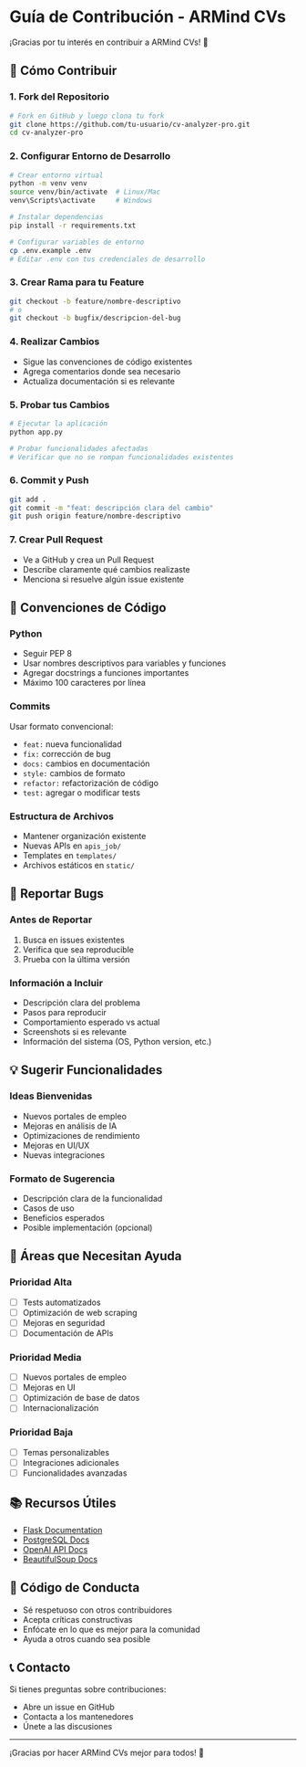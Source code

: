 # Guía de Contribución - ARMind CVs

¡Gracias por tu interés en contribuir a ARMind CVs! 🎉

## 🚀 Cómo Contribuir

### 1. Fork del Repositorio
```bash
# Fork en GitHub y luego clona tu fork
git clone https://github.com/tu-usuario/cv-analyzer-pro.git
cd cv-analyzer-pro
```

### 2. Configurar Entorno de Desarrollo
```bash
# Crear entorno virtual
python -m venv venv
source venv/bin/activate  # Linux/Mac
venv\Scripts\activate     # Windows

# Instalar dependencias
pip install -r requirements.txt

# Configurar variables de entorno
cp .env.example .env
# Editar .env con tus credenciales de desarrollo
```

### 3. Crear Rama para tu Feature
```bash
git checkout -b feature/nombre-descriptivo
# o
git checkout -b bugfix/descripcion-del-bug
```

### 4. Realizar Cambios
- Sigue las convenciones de código existentes
- Agrega comentarios donde sea necesario
- Actualiza documentación si es relevante

### 5. Probar tus Cambios
```bash
# Ejecutar la aplicación
python app.py

# Probar funcionalidades afectadas
# Verificar que no se rompan funcionalidades existentes
```

### 6. Commit y Push
```bash
git add .
git commit -m "feat: descripción clara del cambio"
git push origin feature/nombre-descriptivo
```

### 7. Crear Pull Request
- Ve a GitHub y crea un Pull Request
- Describe claramente qué cambios realizaste
- Menciona si resuelve algún issue existente

## 📝 Convenciones de Código

### Python
- Seguir PEP 8
- Usar nombres descriptivos para variables y funciones
- Agregar docstrings a funciones importantes
- Máximo 100 caracteres por línea

### Commits
Usar formato convencional:
- `feat:` nueva funcionalidad
- `fix:` corrección de bug
- `docs:` cambios en documentación
- `style:` cambios de formato
- `refactor:` refactorización de código
- `test:` agregar o modificar tests

### Estructura de Archivos
- Mantener organización existente
- Nuevas APIs en `apis_job/`
- Templates en `templates/`
- Archivos estáticos en `static/`

## 🐛 Reportar Bugs

### Antes de Reportar
1. Busca en issues existentes
2. Verifica que sea reproducible
3. Prueba con la última versión

### Información a Incluir
- Descripción clara del problema
- Pasos para reproducir
- Comportamiento esperado vs actual
- Screenshots si es relevante
- Información del sistema (OS, Python version, etc.)

## 💡 Sugerir Funcionalidades

### Ideas Bienvenidas
- Nuevos portales de empleo
- Mejoras en análisis de IA
- Optimizaciones de rendimiento
- Mejoras en UI/UX
- Nuevas integraciones

### Formato de Sugerencia
- Descripción clara de la funcionalidad
- Casos de uso
- Beneficios esperados
- Posible implementación (opcional)

## 🔧 Áreas que Necesitan Ayuda

### Prioridad Alta
- [ ] Tests automatizados
- [ ] Optimización de web scraping
- [ ] Mejoras en seguridad
- [ ] Documentación de APIs

### Prioridad Media
- [ ] Nuevos portales de empleo
- [ ] Mejoras en UI
- [ ] Optimización de base de datos
- [ ] Internacionalización

### Prioridad Baja
- [ ] Temas personalizables
- [ ] Integraciones adicionales
- [ ] Funcionalidades avanzadas

## 📚 Recursos Útiles

- [Flask Documentation](https://flask.palletsprojects.com/)
- [PostgreSQL Docs](https://www.postgresql.org/docs/)
- [OpenAI API Docs](https://platform.openai.com/docs/)
- [BeautifulSoup Docs](https://www.crummy.com/software/BeautifulSoup/bs4/doc/)

## 🤝 Código de Conducta

- Sé respetuoso con otros contribuidores
- Acepta críticas constructivas
- Enfócate en lo que es mejor para la comunidad
- Ayuda a otros cuando sea posible

## 📞 Contacto

Si tienes preguntas sobre contribuciones:
- Abre un issue en GitHub
- Contacta a los mantenedores
- Únete a las discusiones

---

¡Gracias por hacer ARMind CVs mejor para todos! 🚀